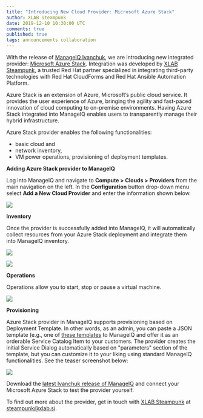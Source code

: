 ```yaml
---
title: "Introducing New Cloud Provider: Microsoft Azure Stack"
author: XLAB Steampunk
date: 2019-12-10 10:30:00 UTC
comments: true
published: true
tags: announcements collaboration
---
```


With the release of [ManageIQ
Ivanchuk](https://www.manageiq.org/blog/2019/09/manageiq-ivanchuk-ga-announcement/),
we are introducing new integrated provider: [Microsoft Azure
Stack](https://azure.microsoft.com/en-us/overview/azure-stack/). Integration
was developed by [XLAB Steampunk](https://steampunk.si/), a trusted Red Hat
partner specialized in integrating third-party technologies with Red Hat
CloudForms and Red Hat Ansible Automation Platform.

Azure Stack is an extension of Azure, Microsoft’s public cloud service. It
provides the user experience of Azure, bringing the agility and fast-paced
innovation of cloud computing to on-premise environments. Having Azure Stack
integrated into ManageIQ enables users to transparently manage their hybrid
infrastructure.

Azure Stack provider enables the following functionalities:
  * basic cloud and
  * network inventory,
  * VM power operations, provisioning of deployment templates.

**Adding Azure Stack provider to ManageIQ**

Log into ManageIQ and navigate to **Compute > Clouds > Providers** from the
main navigation on the left. In the **Configuration** button drop-down menu
select **Add a New Cloud Provider** and enter the information shown below.

![](/assets/images/blog/azure-stack-add-provider.png)

**Inventory**

Once the provider is successfully added into ManageIQ, it will automatically
collect resources from your Azure Stack deployment and integrate them into
ManageIQ inventory.

![](/assets/images/blog/azure-stack-provider-inventory.png)

![](/assets/images/blog/azure-stack-instance-details.png)

**Operations**

Operations allow you to start, stop or pause a virtual machine.

![](/assets/images/blog/azure-stack-instance-power-operations.png)

**Provisioning**

Azure Stack provider in ManageIQ supports provisioning based on Deployment
Template. In other words, as an admin, you can paste a JSON template (e.g., one
of [these templates](https://azure.microsoft.com/en-us/resources/templates/) to
ManageIQ and offer it as an orderable Service Catalog Item to your customers.
The provider creates the initial Service Dialog automatically based on
"parameters" section of the template, but you can customize it to your liking
using standard ManageIQ functionalities. See the teaser screenshot below:

![](/assets/images/blog/azure-stack-service-provisioning-dialog.png)

Download the [latest Ivanchuk release of
ManageIQ](https://www.manageiq.org/download/) and connect your Microsoft Azure
Stack to test the provider yourself.

To find out more about the provider, get in touch with [XLAB
Steampunk](https://steampunk.si/redhat-integrations/) at steampunk@xlab.si.
